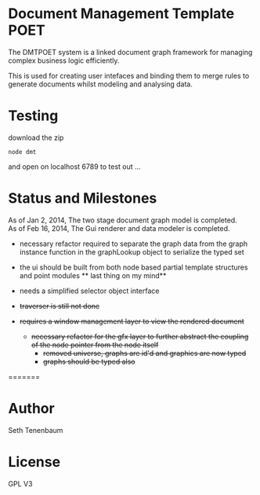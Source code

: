 Document Management Template POET
===

The DMTPOET system is a linked document graph framework for managing complex business logic efficiently.  

This is used for creating user intefaces and binding them to merge rules to generate documents whilst modeling and analysing data.

Testing
===
download the zip
```
node dmt 
```
and open on localhost 6789 to test out ... 

Status and Milestones
===

As of Jan 2, 2014, The two stage document graph model is completed.  
As of Feb 16, 2014, The Gui renderer and data modeler is completed.

- necessary refactor required to separate the graph data from the graph instance function in the graphLookup object to serialize the typed set
- the ui should be built from both node based partial template structures and point modules ** last thing on my mind**
- needs a simplified selector object interface 

- ~~traverser is still not done~~
- ~~requires a window management layer to view the rendered document~~
  - ~~necessary refactor for the gfx layer to further abstract the coupling of the node pointer from the node itself~~
    - ~~removed universe, graphs are id'd and graphics are now typed~~
    - ~~graphs should be typed also~~

=======

Author
===
Seth Tenenbaum

License
===
GPL V3




